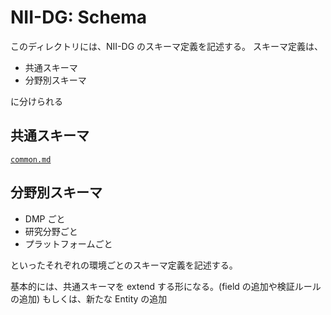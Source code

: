 # NII-DG: Schema

このディレクトリには、NII-DG のスキーマ定義を記述する。
スキーマ定義は、

- 共通スキーマ
- 分野別スキーマ

に分けられる

## 共通スキーマ

[`common.md`](./common.md)

## 分野別スキーマ

- DMP ごと
- 研究分野ごと
- プラットフォームごと

といったそれぞれの環境ごとのスキーマ定義を記述する。

基本的には、共通スキーマを extend する形になる。(field の追加や検証ルールの追加)
もしくは、新たな Entity の追加
